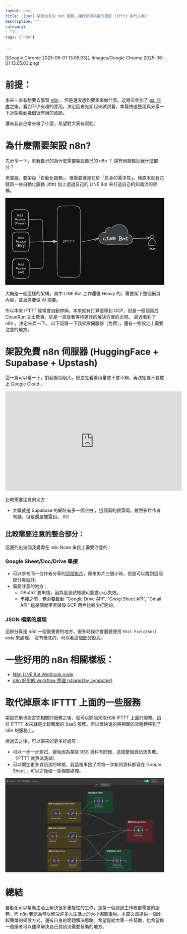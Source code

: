 ```yaml
---
layout: post
title: "[n8n] 架設自有的 n8n 服務，讓資訊流串接的更好 (ifttt 取代方案)"
description: ""
category: 
- TIL
tags: ["n8n"]

---
```


![Google Chrome 2025-06-01 13.05.03](../images/Google Chrome 2025-06-01 13.05.03.png)

# 前提：

本來一直有想要去學習 [n8n](https://n8n.io/workflows/) ，但是還沒想到要拿來做什麼。近期去參加了 [gai 年會](https://blindegg.kktix.cc/events/2025gaiconf)之後，看到不少有趣的應用。決定回來先架起來試試看，本篇快速整理與分享一下近期看到幾個很有用的資訊。

還有我自己拿來做了什麼，希望對大家有幫助。



# 為什麼需要架設 n8n?

先分享一下，就我自己的為什麼需要架設自己的 n8n ？ 還有他能幫助我什麼部分？

老實說，要架設「自動化服務」，很重要就是在於「自身的需求性」。我原本就有花錢買一些自動化服務 (ifttt) 加上透過自己的 LINE Bot 來打造自己的知識流的架構。

![image-20250601160517764](../images/image-20250601160517764.png)

大概是一個這樣的架構，其中 LINE Bot 工作還蠻 Heavy 的，需要爬下整個網頁內容，並且還要做 AI 摘要。

所以本來 IFTTT 經常會自動停掉。本來就有打算要移到 GCP，但是一個個寫成  CloudRun 又太費事，於是一直放著等待更好的解決方案的出現。 最近看到了 n8n ，決定來弄一下。 以下記錄一下我架設伺服器（免費），還有一些設定上需要注意的地方。



# 架設免費 n8n 伺服器 (HuggingFace + Supabase + Upstash)

這一篇可以看一下，對我幫助很大。總之先看看用量會不會不夠，再決定要不要放上 Google Cloud 。 

<iframe width="560" height="315" src="https://www.youtube.com/embed/ucCamELP8UY?si=Ar-kUIAoQYO9cxvO" title="YouTube video player" frameborder="0" allow="accelerometer; autoplay; clipboard-write; encrypted-media; gyroscope; picture-in-picture; web-share" referrerpolicy="strict-origin-when-cross-origin" allowfullscreen></iframe>

比較需要注意的地方：

- 大概就是 Supabase 的網址有多一個空白  ，這個真的很雷啊。雖然影片作者有講，但是還是被雷到。 XD

## 比較需要注意的整合部分：

這邊列出幾個我覺得在 n8n Node 串接上需要注意的：

### Google Sheet/Doc/Drive 串接

- 可以參考同一位作者分享的[這段影片](https://www.youtube.com/watch?v=vvqhzbp4J5A&t=8250s)，原來影片三個小時，但是可以跳到這個部分看就好。
- 需要注意的地方：
  - OAuth2 要串接，因為是測試帳號可能會小心失效。
  - 串接之前，務必要啟動 "Google Drive API", "Googl Sheet API", "Gmail API" 這幾個就平常架設 GCP 用戶比較少打開的。

### JSON 檔案的處理

這部分算是 n8n 一個很重要的地方，很多時候你會需要使用 `Edit Field(Set) Node` 來處理。 沒有概念的，可以看這個[部分影片](https://youtu.be/vvqhzbp4J5A?t=1998)。



# 一些好用的 n8n 相關樣板：

- [N8n LINE Bot Webhook node](https://github.com/syshen/n8n-nodes-linewebhook)
- [n8n 好用的 workflow 整理 (shared by cympotek)](https://github.com/cympotek/n8n-workflows)

# 取代掉原本 IFTTT 上面的一些服務

架設完畢也設定完相關的服務之後，就可以開始來取代掉 IFTTT 上面的服務。由於 IFTTT 本來就是比較簡單的 SaaS 服務，所以很快速的將相關的流程轉移到了 n8n 的服務上。

換過去之後，可以帶來的更多好處有：

- 可以一步一步測試，避免因為某些 RSS 資料有問題，造成整個資訊流失敗。（IFTTT 就無法測試）
- 可以增加更多資訊流的串接，我這裡串接了將每一次新的資料都寫在 Google Sheet ，可以之後做一些相關處理。

![image-20250601170748669](../images/image-20250601170748669.png)

# 總結

自動化可以幫助生活上解決很多重複性的工作，是每一個資訊工作者都需要的服務。而 n8n 我認為可以解決許多人生活上的大小困難事物。本篇文章提供一個比較簡單的架設方式，還有自身的問題解決思路。希望能給大家一些幫助，也希望每一個讀者可以儘早解決自己資訊流需要幫助的地方。
